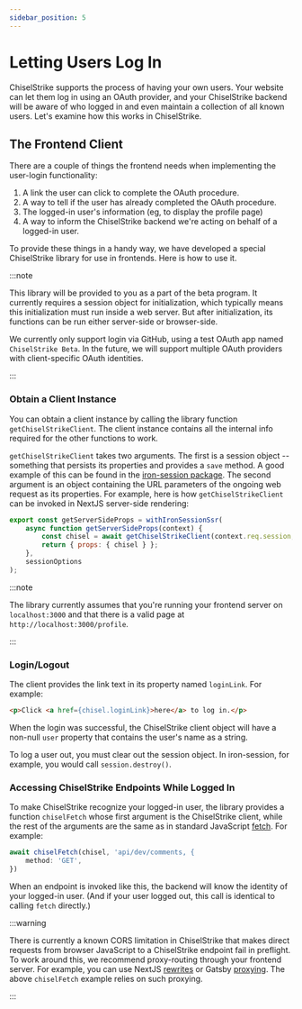 ```yaml
---
sidebar_position: 5
---
```

# Letting Users Log In

ChiselStrike supports the process of having your own users.  Your
website can let them log in using an OAuth provider, and your
ChiselStrike backend will be aware of who logged in and even maintain
a collection of all known users.  Let's examine how this works in
ChiselStrike.

## The Frontend Client

There are a couple of things the frontend needs when implementing the
user-login functionality:
1. A link the user can click to complete the OAuth procedure.
2. A way to tell if the user has already completed the OAuth
   procedure.
3. The logged-in user's information (eg, to display the profile page)
4. A way to inform the ChiselStrike backend we're acting on behalf of
   a logged-in user.

To provide these things in a handy way, we have developed a special
ChiselStrike library for use in frontends.  Here is how to use it.

:::note

This library will be provided to you as a part of the beta program.
It currently requires a session object for initialization, which
typically means this initialization must run inside a web server.  But
after initialization, its functions can be run either server-side or
browser-side.

We currently only support login via GitHub, using a test OAuth app
named `ChiselStrike Beta`.  In the future, we will support multiple
OAuth providers with client-specific OAuth identities.

:::

### Obtain a Client Instance

You can obtain a client instance by calling the library function
`getChiselStrikeClient`.  The client instance contains all the
internal info required for the other functions to work.

`getChiselStrikeClient` takes two arguments.  The first is a session
object -- something that persists its properties and provides a `save`
method.  A good example of this can be found in the [iron-session
package](https://github.com/vvo/iron-session/blob/0ac0b1b431783c28fbae86697239df55d461bc12/src/index.ts#L76).
The second argument is an object containing the URL parameters of the
ongoing web request as its properties.  For example, here is how
`getChiselStrikeClient` can be invoked in NextJS server-side
rendering:

```javascript
export const getServerSideProps = withIronSessionSsr(
    async function getServerSideProps(context) {
        const chisel = await getChiselStrikeClient(context.req.session, context.query);
        return { props: { chisel } };
    },
    sessionOptions
);
```

:::note

The library currently assumes that you're running your frontend server
on `localhost:3000` and that there is a valid page at
`http://localhost:3000/profile`.

:::

### Login/Logout

The client provides the link text in its property named `loginLink`.
For example:

```html
<p>Click <a href={chisel.loginLink}>here</a> to log in.</p>
```

When the login was successful, the ChiselStrike client object will
have a non-null `user` property that contains the user's name as a
string.

To log a user out, you must clear out the session object.  In
iron-session, for example, you would call `session.destroy()`.

### Accessing ChiselStrike Endpoints While Logged In

To make ChiselStrike recognize your logged-in user, the library
provides a function `chiselFetch` whose first argument is the
ChiselStrike client, while the rest of the arguments are the same as
in standard JavaScript
[fetch](https://developer.mozilla.org/en-US/docs/Web/API/fetch).  For
example:

```javascript
await chiselFetch(chisel, 'api/dev/comments, {
    method: 'GET',
})
```

When an endpoint is invoked like this, the backend will know the
identity of your logged-in user.  (And if your user logged out, this
call is identical to calling `fetch` directly.)

:::warning

There is currently a known CORS limitation in ChiselStrike that makes
direct requests from browser JavaScript to a ChiselStrike endpoint
fail in preflight.  To work around this, we recommend proxy-routing
through your frontend server.  For example, you can use NextJS
[rewrites](https://nextjs.org/docs/api-reference/next.config.js/rewrites)
or Gatsby [proxying](https://www.gatsbyjs.com/docs/api-proxy/).  The
above `chiselFetch` example relies on such proxying.

:::
